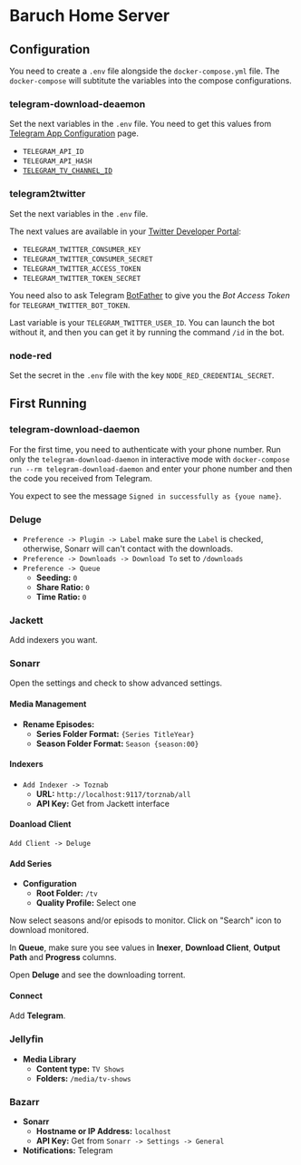 # Baruch Home Server

## Configuration

You need to create a `.env` file alongside the `docker-compose.yml` file. The `docker-compose` will subtitute the variables into the compose configurations.

### telegram-download-deaemon

Set the next variables in the `.env` file. You need to get this values from [Telegram App Configuration](https://my.telegram.org/apps) page.

- `TELEGRAM_API_ID`
- `TELEGRAM_API_HASH`
- [`TELEGRAM_TV_CHANNEL_ID`](https://stackoverflow.com/a/39943226/839513)

### telegram2twitter

Set the next variables in the `.env` file.

The next values are available in your [Twitter Developer Portal](https://developer.twitter.com/en/portal/projects-and-apps):

- `TELEGRAM_TWITTER_CONSUMER_KEY`
- `TELEGRAM_TWITTER_CONSUMER_SECRET`
- `TELEGRAM_TWITTER_ACCESS_TOKEN`
- `TELEGRAM_TWITTER_TOKEN_SECRET`

You need also to ask Telegram [BotFather](https://t.me/botfather) to give you the *Bot Access Token* for `TELEGRAM_TWITTER_BOT_TOKEN`.

Last variable is your `TELEGRAM_TWITTER_USER_ID`. You can launch the bot without it, and then you can get it by running the command `/id` in the bot.

### node-red

Set the secret in the `.env` file with the key `NODE_RED_CREDENTIAL_SECRET`.

## First Running

### telegram-download-daemon

For the first time, you need to authenticate with your phone number. Run only the `telegram-download-daemon` in interactive mode with `docker-compose run --rm telegram-download-daemon` and enter your phone number and then the code you received from Telegram.

You expect to see the message `Signed in successfully as {youe name}`.

### Deluge

- `Preference -> Plugin -> Label` make sure the `Label` is checked, otherwise, Sonarr will can't contact with the downloads.
- `Preference -> Downloads -> Download To` set to `/downloads`
- `Preference -> Queue`
  - **Seeding:** `0`
  - **Share Ratio:** `0`
  - **Time Ratio:** `0`

### Jackett

Add indexers you want.

### Sonarr

Open the settings and check to show advanced settings.

#### Media Management

- **Rename Episodes:**
  - **Series Folder Format:** `{Series TitleYear}`
  - **Season Folder Format:** `Season {season:00}`

#### Indexers

- `Add Indexer -> Toznab`
  - **URL:** `http://localhost:9117/torznab/all`
  - **API Key:** Get from Jackett interface

#### Doanload Client

`Add Client -> Deluge`

#### Add Series

- **Configuration**
  - **Root Folder:** `/tv`
  - **Quality Profile:** Select one

Now select seasons and/or episods to monitor. Click on "Search" icon to download monitored.

In **Queue**, make sure you see values in **Inexer**, **Download Client**, **Output Path** and **Progress** columns.

Open **Deluge** and see the downloading torrent.

#### Connect

Add **Telegram**.

### Jellyfin

- **Media Library**
  - **Content type:** `TV Shows`
  - **Folders:** `/media/tv-shows`

### Bazarr

- **Sonarr**
  - **Hostname or IP Address:** `localhost`
  - **API Key:** Get from `Sonarr -> Settings -> General`
- **Notifications:** Telegram
